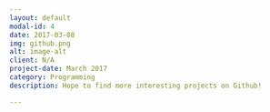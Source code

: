 ```yaml
---
layout: default
modal-id: 4
date: 2017-03-08
img: github.png
alt: image-alt
client: N/A
project-date: March 2017
category: Programming
description: Hope to find more interesting projects on Github!

---
```

